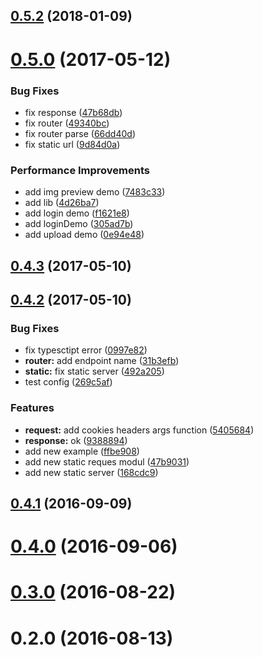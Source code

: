 <a name="0.5.2"></a>
## [0.5.2](https://github.com/lleobox/nodeServer/compare/v0.5.0...v0.5.2) (2018-01-09)



<a name="0.5.0"></a>
# [0.5.0](https://github.com/lleobox/nodeServer/compare/v0.4.3...v0.5.0) (2017-05-12)


### Bug Fixes

* fix response ([47b68db](https://github.com/lleobox/nodeServer/commit/47b68db))
* fix router ([49340bc](https://github.com/lleobox/nodeServer/commit/49340bc))
* fix router parse ([66dd40d](https://github.com/lleobox/nodeServer/commit/66dd40d))
* fix static url ([9d84d0a](https://github.com/lleobox/nodeServer/commit/9d84d0a))


### Performance Improvements

* add img preview demo ([7483c33](https://github.com/lleobox/nodeServer/commit/7483c33))
* add lib ([4d26ba7](https://github.com/lleobox/nodeServer/commit/4d26ba7))
* add login demo ([f1621e8](https://github.com/lleobox/nodeServer/commit/f1621e8))
* add loginDemo ([305ad7b](https://github.com/lleobox/nodeServer/commit/305ad7b))
* add upload demo ([0e94e48](https://github.com/lleobox/nodeServer/commit/0e94e48))



<a name="0.4.3"></a>
## [0.4.3](https://github.com/lleobox/nodeServer/compare/v0.4.2...v0.4.3) (2017-05-10)



<a name="0.4.2"></a>
## [0.4.2](https://github.com/lleobox/nodeServer/compare/v0.4.1...v0.4.2) (2017-05-10)


### Bug Fixes

* fix typesctipt error ([0997e82](https://github.com/lleobox/nodeServer/commit/0997e82))
* **router:** add endpoint name ([31b3efb](https://github.com/lleobox/nodeServer/commit/31b3efb))
* **static:** fix static server ([492a205](https://github.com/lleobox/nodeServer/commit/492a205))
* test config ([269c5af](https://github.com/lleobox/nodeServer/commit/269c5af))


### Features

* **request:** add cookies headers args function ([5405684](https://github.com/lleobox/nodeServer/commit/5405684))
* **response:** ok ([9388894](https://github.com/lleobox/nodeServer/commit/9388894))
* add new example ([ffbe908](https://github.com/lleobox/nodeServer/commit/ffbe908))
* add new static reques modul ([47b9031](https://github.com/lleobox/nodeServer/commit/47b9031))
* add new static server ([168cdc9](https://github.com/lleobox/nodeServer/commit/168cdc9))



<a name="0.4.1"></a>
## [0.4.1](https://github.com/lleobox/nodeServer/compare/v0.4.0...v0.4.1) (2016-09-09)



<a name="0.4.0"></a>
# [0.4.0](https://github.com/lleobox/nodeServer/compare/v0.3.0...v0.4.0) (2016-09-06)



<a name="0.3.0"></a>
# [0.3.0](https://github.com/lleobox/nodeServer/compare/v0.2.0...v0.3.0) (2016-08-22)



<a name="0.2.0"></a>
# 0.2.0 (2016-08-13)



